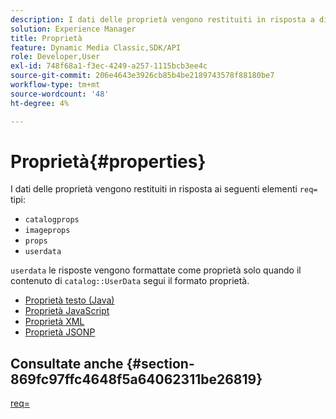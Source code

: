 ```yaml
---
description: I dati delle proprietà vengono restituiti in risposta a diversi tipi req=.
solution: Experience Manager
title: Proprietà
feature: Dynamic Media Classic,SDK/API
role: Developer,User
exl-id: 748f68a1-f3ec-4249-a257-1115bcb3ee4c
source-git-commit: 206e4643e3926cb85b4be2189743578f88180be7
workflow-type: tm+mt
source-wordcount: '48'
ht-degree: 4%

---
```


# Proprietà{#properties}

I dati delle proprietà vengono restituiti in risposta ai seguenti elementi `req=` tipi:

* `catalogprops`
* `imageprops`
* `props`
* `userdata`

`userdata` le risposte vengono formattate come proprietà solo quando il contenuto di `catalog::UserData` segui il formato proprietà.

* [Proprietà testo (Java)](r-text-java-properties.md)
* [Proprietà JavaScript](r-javascript-properties.md)
* [Proprietà XML](r-xml-properties.md)
* [Proprietà JSONP](r-json-properties.md)


## Consultate anche {#section-869fc97ffc4648f5a64062311be26819}

[req=](../../../../../../is-api/http-ref/image-serving-api-ref/c-http-protocol-reference/c-command-reference/r-req/r-req.md#reference-907cdb4a97034db7ad94695f25552e76)
